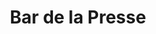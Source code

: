 ---
title: "Bar de la Presse"
url: /saint-martin-de-re/bar-de-la-presse/
shop: marchand de journaux
---